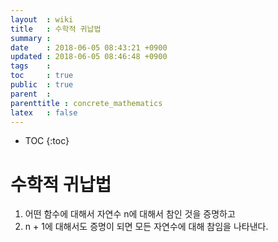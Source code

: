 ```yaml
---
layout  : wiki
title   : 수학적 귀납법
summary : 
date    : 2018-06-05 08:43:21 +0900
updated : 2018-06-05 08:46:48 +0900
tags    : 
toc     : true
public  : true
parent  : 
parenttitle : concrete_mathematics
latex   : false
---
```

* TOC
{:toc}

# 수학적 귀납법

1. 어떤 함수에 대해서 자연수 n에 대해서 참인 것을 증명하고
2. n + 1에 대해서도 증명이 되면 모든 자연수에 대해 참임을 나타낸다.

